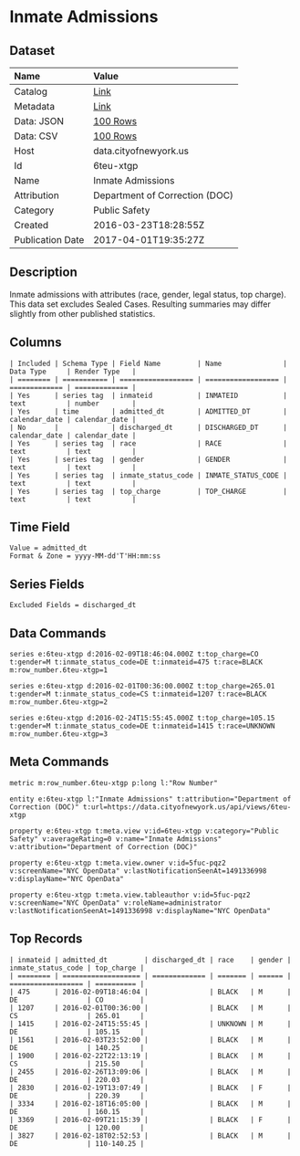 # Inmate Admissions

## Dataset

| Name | Value |
| :--- | :---- |
| Catalog | [Link](https://catalog.data.gov/dataset/inmate-admissions) |
| Metadata | [Link](https://data.cityofnewyork.us/api/views/6teu-xtgp) |
| Data: JSON | [100 Rows](https://data.cityofnewyork.us/api/views/6teu-xtgp/rows.json?max_rows=100) |
| Data: CSV | [100 Rows](https://data.cityofnewyork.us/api/views/6teu-xtgp/rows.csv?max_rows=100) |
| Host | data.cityofnewyork.us |
| Id | 6teu-xtgp |
| Name | Inmate Admissions |
| Attribution | Department of Correction (DOC) |
| Category | Public Safety |
| Created | 2016-03-23T18:28:55Z |
| Publication Date | 2017-04-01T19:35:27Z |

## Description

Inmate admissions with attributes (race, gender, legal status, top charge). This data set excludes Sealed Cases. Resulting summaries may differ slightly from other published statistics.

## Columns

```ls
| Included | Schema Type | Field Name         | Name               | Data Type     | Render Type   |
| ======== | =========== | ================== | ================== | ============= | ============= |
| Yes      | series tag  | inmateid           | INMATEID           | text          | number        |
| Yes      | time        | admitted_dt        | ADMITTED_DT        | calendar_date | calendar_date |
| No       |             | discharged_dt      | DISCHARGED_DT      | calendar_date | calendar_date |
| Yes      | series tag  | race               | RACE               | text          | text          |
| Yes      | series tag  | gender             | GENDER             | text          | text          |
| Yes      | series tag  | inmate_status_code | INMATE_STATUS_CODE | text          | text          |
| Yes      | series tag  | top_charge         | TOP_CHARGE         | text          | text          |
```

## Time Field

```ls
Value = admitted_dt
Format & Zone = yyyy-MM-dd'T'HH:mm:ss
```

## Series Fields

```ls
Excluded Fields = discharged_dt
```

## Data Commands

```ls
series e:6teu-xtgp d:2016-02-09T18:46:04.000Z t:top_charge=CO t:gender=M t:inmate_status_code=DE t:inmateid=475 t:race=BLACK m:row_number.6teu-xtgp=1

series e:6teu-xtgp d:2016-02-01T00:36:00.000Z t:top_charge=265.01 t:gender=M t:inmate_status_code=CS t:inmateid=1207 t:race=BLACK m:row_number.6teu-xtgp=2

series e:6teu-xtgp d:2016-02-24T15:55:45.000Z t:top_charge=105.15 t:gender=M t:inmate_status_code=DE t:inmateid=1415 t:race=UNKNOWN m:row_number.6teu-xtgp=3
```

## Meta Commands

```ls
metric m:row_number.6teu-xtgp p:long l:"Row Number"

entity e:6teu-xtgp l:"Inmate Admissions" t:attribution="Department of Correction (DOC)" t:url=https://data.cityofnewyork.us/api/views/6teu-xtgp

property e:6teu-xtgp t:meta.view v:id=6teu-xtgp v:category="Public Safety" v:averageRating=0 v:name="Inmate Admissions" v:attribution="Department of Correction (DOC)"

property e:6teu-xtgp t:meta.view.owner v:id=5fuc-pqz2 v:screenName="NYC OpenData" v:lastNotificationSeenAt=1491336998 v:displayName="NYC OpenData"

property e:6teu-xtgp t:meta.view.tableauthor v:id=5fuc-pqz2 v:screenName="NYC OpenData" v:roleName=administrator v:lastNotificationSeenAt=1491336998 v:displayName="NYC OpenData"
```

## Top Records

```ls
| inmateid | admitted_dt         | discharged_dt | race    | gender | inmate_status_code | top_charge | 
| ======== | =================== | ============= | ======= | ====== | ================== | ========== | 
| 475      | 2016-02-09T18:46:04 |               | BLACK   | M      | DE                 | CO         | 
| 1207     | 2016-02-01T00:36:00 |               | BLACK   | M      | CS                 | 265.01     | 
| 1415     | 2016-02-24T15:55:45 |               | UNKNOWN | M      | DE                 | 105.15     | 
| 1561     | 2016-02-03T23:52:00 |               | BLACK   | M      | DE                 | 140.25     | 
| 1900     | 2016-02-22T22:13:19 |               | BLACK   | M      | CS                 | 215.50     | 
| 2455     | 2016-02-26T13:09:06 |               | BLACK   | M      | DE                 | 220.03     | 
| 2830     | 2016-02-19T13:07:49 |               | BLACK   | F      | DE                 | 220.39     | 
| 3334     | 2016-02-18T16:05:00 |               | BLACK   | M      | DE                 | 160.15     | 
| 3369     | 2016-02-09T21:15:39 |               | BLACK   | F      | DE                 | 120.00     | 
| 3827     | 2016-02-18T02:52:53 |               | BLACK   | M      | DE                 | 110-140.25 | 
```